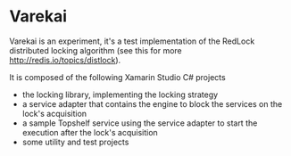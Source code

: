 # Varekai
Varekai is an experiment, it's a test implementation of the RedLock distributed locking algorithm (see this for more http://redis.io/topics/distlock).

It is composed of the following Xamarin Studio C# projects
- the locking library, implementing the locking strategy
- a service adapter that contains the engine to block the services on the lock's acquisition
- a sample Topshelf service using the service adapter to start the execution after the lock's acquisition
- some utility and test projects

